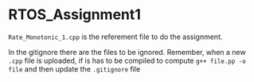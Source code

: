 # RTOS_Assignment1

`Rate_Monotonic_1.cpp` is the referement file to do the assignment.

In the gitignore there are the files to be ignored.
Remember, when a new `.cpp` file is uploaded, if is has to be compiled to compute `g++ file.pp -o file` and then update the `.gitignore` file
